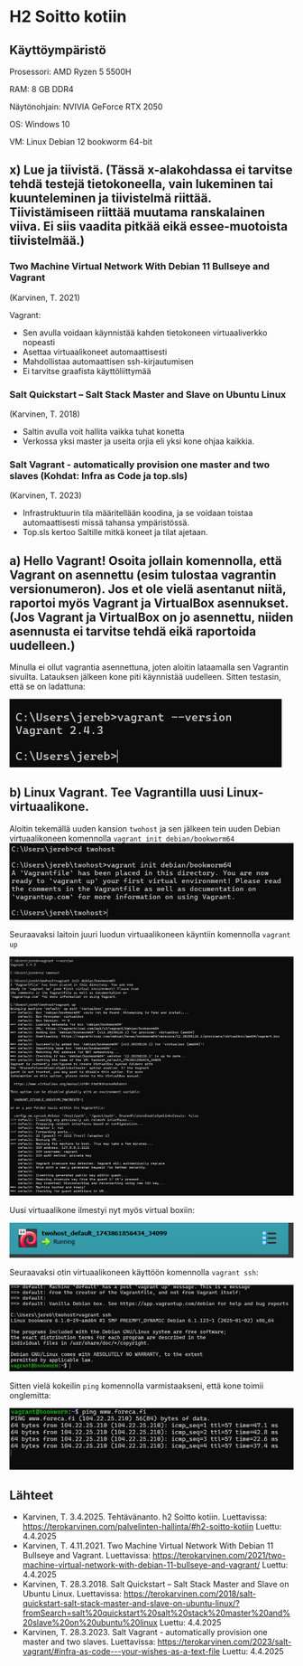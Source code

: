 # H2 Soitto kotiin

## Käyttöympäristö

Prosessori: AMD Ryzen 5 5500H

RAM: 8 GB DDR4

Näytönohjain: NVIVIA GeForce RTX 2050

OS: Windows 10

VM: Linux Debian 12 bookworm 64-bit

## x) Lue ja tiivistä. (Tässä x-alakohdassa ei tarvitse tehdä testejä tietokoneella, vain lukeminen tai kuunteleminen ja tiivistelmä riittää. Tiivistämiseen riittää muutama ranskalainen viiva. Ei siis vaadita pitkää eikä essee-muotoista tiivistelmää.) 

###  Two Machine Virtual Network With Debian 11 Bullseye and Vagrant 

(Karvinen, T. 2021) 

Vagrant: 

- Sen avulla voidaan käynnistää kahden tietokoneen virtuaaliverkko nopeasti
- Asettaa virtuaalikoneet automaattisesti
- Mahdollistaa automaattisen ssh-kirjautumisen
- Ei tarvitse graafista käyttöliittymää

###  Salt Quickstart – Salt Stack Master and Slave on Ubuntu Linux

(Karvinen, T. 2018) 

- Saltin avulla voit hallita vaikka tuhat konetta
- Verkossa yksi master ja useita orjia eli yksi kone ohjaa kaikkia.

###  Salt Vagrant - automatically provision one master and two slaves (Kohdat: Infra as Code ja top.sls)

(Karvinen, T. 2023) 

- Infrastruktuurin tila määritellään koodina, ja se voidaan toistaa automaattisesti missä tahansa ympäristössä.
- Top.sls kertoo Saltille mitkä koneet ja tilat ajetaan.

## a) Hello Vagrant! Osoita jollain komennolla, että Vagrant on asennettu (esim tulostaa vagrantin versionumeron). Jos et ole vielä asentanut niitä, raportoi myös Vagrant ja VirtualBox asennukset. (Jos Vagrant ja VirtualBox on jo asennettu, niiden asennusta ei tarvitse tehdä eikä raportoida uudelleen.)

Minulla ei ollut vagrantia asennettuna, joten aloitin lataamalla sen Vagrantin sivuilta. Latauksen jälkeen kone piti käynnistää uudelleen. Sitten testasin, että se on ladattuna: 

![Vagrant version](Kuvat/vagrant.png)

## b) Linux Vagrant. Tee Vagrantilla uusi Linux-virtuaalikone.

Aloitin tekemällä uuden kansion `twohost` ja sen jälkeen tein uuden Debian virtuaalikoneen komennolla `vagrant init debian/bookworm64
` 
![Vagrantfile](Kuvat/vagrantfile.png)

Seuraavaksi laitoin juuri luodun virtuaalikoneen käyntiin komennolla `vagrant up`

![Vagrant up](Kuvat/vup.png)

Uusi virtuaalikone ilmestyi nyt myös virtual boxiin: 

![Virtualbox running](Kuvat/running.png)

Seuraavaksi otin virtuaalikoneen käyttöön komennolla `vagrant ssh`: 

![ssh](Kuvat/ssh.png)

Sitten vielä kokeilin `ping` komennolla varmistaakseni, että kone toimii onglemitta: 

![pingtesti](Kuvat/ping.png)

## Lähteet  

- Karvinen, T. 3.4.2025. Tehtävänanto. h2 Soitto kotiin. Luettavissa: https://terokarvinen.com/palvelinten-hallinta/#h2-soitto-kotiin Luettu: 4.4.2025
- Karvinen, T. 4.11.2021. Two Machine Virtual Network With Debian 11 Bullseye and Vagrant. Luettavissa: https://terokarvinen.com/2021/two-machine-virtual-network-with-debian-11-bullseye-and-vagrant/ Luettu: 4.4.2025
- Karvinen, T. 28.3.2018. Salt Quickstart – Salt Stack Master and Slave on Ubuntu Linux. Luettavissa: https://terokarvinen.com/2018/salt-quickstart-salt-stack-master-and-slave-on-ubuntu-linux/?fromSearch=salt%20quickstart%20salt%20stack%20master%20and%20slave%20on%20ubuntu%20linux Luettu: 4.4.2025
- Karvinen, T. 28.3.2023. Salt Vagrant - automatically provision one master and two slaves. Luettavissa: https://terokarvinen.com/2023/salt-vagrant/#infra-as-code---your-wishes-as-a-text-file Luettu: 4.4.2025

